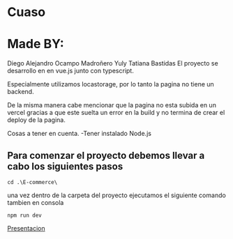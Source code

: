 # Cuaso

# Made BY:
 Diego Alejandro Ocampo Madroñero
 Yuly Tatiana Bastidas
El proyecto se desarrollo en en vue.js junto con typescript.

Especialmente utilizamos locastorage, por lo tanto la pagina no tiene un backend.

De la misma manera cabe mencionar que la pagina no esta subida en un vercel gracias a que este suelta un error en la build y no termina de crear el deploy de la pagina.

Cosas a tener en cuenta.
 -Tener instalado Node.js



## Para comenzar el proyecto debemos llevar a cabo los siguientes pasos
```
cd .\E-commerce\
```
una vez dentro de la carpeta del proyecto ejecutamos el siguiente comando tambien en consola
```
npm run dev
```


[Presentacion](https://www.canva.com/design/DAGWxQcVLdY/R690EVsBM_eksM3WVB0yjQ/edit?utm_content=DAGWxQcVLdY&utm_campaign=designshare&utm_medium=link2&utm_source=sharebutton)


